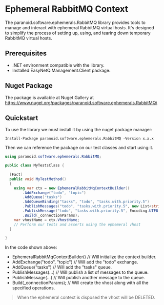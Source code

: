 # Ephemeral RabbitMQ Context

The paranoid.software.ephemerals.RabbitMQ library provides tools to manage and interact with ephemeral RabbitMQ virtual hosts. It's designed to simplify the process of setting up, using, and tearing down temporary RabbitMQ virtual hosts.

## Prerequisites

  - .NET environment compatible with the library.
  - Installed EasyNetQ.Management.Client package.

## Nuget Package

The package is available at Nuget Gallery at https://www.nuget.org/packages/paranoid.software.ephemerals.RabbitMQ/

## Quickstart

To use the library we must install it by using the nuget package manager:

```shell
Install-Package paranoid.software.ephemerals.RabbitMQ -Version x.x.x
```

Then we can reference the package on our test classes and start using it.

```csharp
using paranoid.software.ephemerals.RabbitMQ;

public class MyTestsClass {
  
  [Fact]
  public void MyTestMethod()
  {
    using var ctx = new EphemeralRabbitMqContextBuilder()
        .AddExchange("todo", "topic")
        .AddQueue("tasks")
        .AddQueueBinding("tasks", "todo", "tasks.with.priority.5")
        .PublishMessages("todo", "tasks.with.priority.5", new List<string> { "Mi first task" })
        .PublishMessage("todo", "tasks.with.priority.5", Encoding.UTF8.GetBytes("Another cool task"))
        .Build(_connectionParams);
    var vhostName = ctx.VhostName;
    // Perform our tests and asserts using the ephemeral vhost
  }
  
}
```

In the code shown above:

- EphemeralRabbitMqContextBuilder() // Will initialize the context builder.
- AddExchange("todo", "topic") // Will add the "todo" exchange.
- AddQueue("tasks") // Will add the "tasks" queue.
- PublishMessages(...) // Will publish a list of messages to the queue.
- PublishMessage(...) // Will publish another message to the queue.
- Build(_connectionParams); // Will create the vhost along with all the specified operations.

> When the ephemeral context is disposed the vhost will be DELETED.
